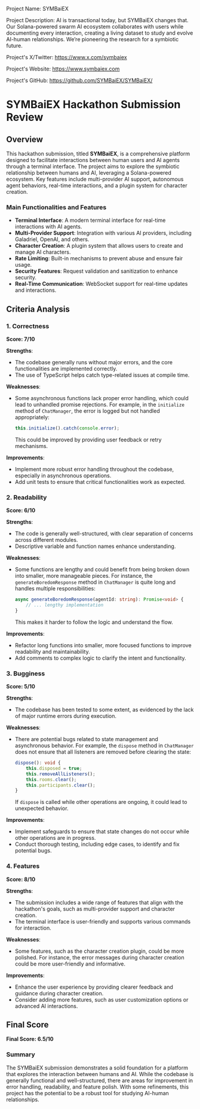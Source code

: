 
Project Name: SYMBaiEX


Project Description: AI is transactional today, but SYMBaiEX changes that. Our Solana-powered swarm AI ecosystem collaborates with users while documenting every interaction, creating a living dataset to study and evolve AI-human relationships. We’re pioneering the research for a symbiotic future.


Project's X/Twitter: https://www.x.com/symbaiex


Project's Website: https://www.symbaiex.com


Project's GitHub: https://github.com/SYMBaiEX/SYMBaiEX/






# SYMBaiEX Hackathon Submission Review

## Overview

This hackathon submission, titled **SYMBaiEX**, is a comprehensive platform designed to facilitate interactions between human users and AI agents through a terminal interface. The project aims to explore the symbiotic relationship between humans and AI, leveraging a Solana-powered ecosystem. Key features include multi-provider AI support, autonomous agent behaviors, real-time interactions, and a plugin system for character creation.

### Main Functionalities and Features
- **Terminal Interface**: A modern terminal interface for real-time interactions with AI agents.
- **Multi-Provider Support**: Integration with various AI providers, including Galadriel, OpenAI, and others.
- **Character Creation**: A plugin system that allows users to create and manage AI characters.
- **Rate Limiting**: Built-in mechanisms to prevent abuse and ensure fair usage.
- **Security Features**: Request validation and sanitization to enhance security.
- **Real-Time Communication**: WebSocket support for real-time updates and interactions.

## Criteria Analysis

### 1. Correctness
**Score: 7/10**

**Strengths**:
- The codebase generally runs without major errors, and the core functionalities are implemented correctly.
- The use of TypeScript helps catch type-related issues at compile time.

**Weaknesses**:
- Some asynchronous functions lack proper error handling, which could lead to unhandled promise rejections. For example, in the `initialize` method of `ChatManager`, the error is logged but not handled appropriately:
  ```typescript
  this.initialize().catch(console.error);
  ```
  This could be improved by providing user feedback or retry mechanisms.

**Improvements**:
- Implement more robust error handling throughout the codebase, especially in asynchronous operations.
- Add unit tests to ensure that critical functionalities work as expected.

### 2. Readability
**Score: 6/10**

**Strengths**:
- The code is generally well-structured, with clear separation of concerns across different modules.
- Descriptive variable and function names enhance understanding.

**Weaknesses**:
- Some functions are lengthy and could benefit from being broken down into smaller, more manageable pieces. For instance, the `generateBoredomResponse` method in `ChatManager` is quite long and handles multiple responsibilities:
  ```typescript
  async generateBoredomResponse(agentId: string): Promise<void> {
      // ... lengthy implementation
  }
  ```
  This makes it harder to follow the logic and understand the flow.

**Improvements**:
- Refactor long functions into smaller, more focused functions to improve readability and maintainability.
- Add comments to complex logic to clarify the intent and functionality.

### 3. Bugginess
**Score: 5/10**

**Strengths**:
- The codebase has been tested to some extent, as evidenced by the lack of major runtime errors during execution.

**Weaknesses**:
- There are potential bugs related to state management and asynchronous behavior. For example, the `dispose` method in `ChatManager` does not ensure that all listeners are removed before clearing the state:
  ```typescript
  dispose(): void {
      this.disposed = true;
      this.removeAllListeners();
      this.rooms.clear();
      this.participants.clear();
  }
  ```
  If `dispose` is called while other operations are ongoing, it could lead to unexpected behavior.

**Improvements**:
- Implement safeguards to ensure that state changes do not occur while other operations are in progress.
- Conduct thorough testing, including edge cases, to identify and fix potential bugs.

### 4. Features
**Score: 8/10**

**Strengths**:
- The submission includes a wide range of features that align with the hackathon's goals, such as multi-provider support and character creation.
- The terminal interface is user-friendly and supports various commands for interaction.

**Weaknesses**:
- Some features, such as the character creation plugin, could be more polished. For instance, the error messages during character creation could be more user-friendly and informative.

**Improvements**:
- Enhance the user experience by providing clearer feedback and guidance during character creation.
- Consider adding more features, such as user customization options or advanced AI interactions.

## Final Score
**Final Score: 6.5/10**

### Summary
The SYMBaiEX submission demonstrates a solid foundation for a platform that explores the interaction between humans and AI. While the codebase is generally functional and well-structured, there are areas for improvement in error handling, readability, and feature polish. With some refinements, this project has the potential to be a robust tool for studying AI-human relationships.